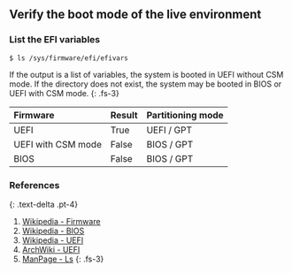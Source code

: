 ## Verify the boot mode of the live environment

### List the EFI variables

```
$ ls /sys/firmware/efi/efivars
```

If the output is a list of variables, the system is booted in UEFI without CSM mode. If the directory does not exist, the system may be booted in BIOS or UEFI with CSM mode.
{: .fs-3}

| Firmware           | Result | Partitioning mode |
| :----------------- | :----- | :---------------- |
| UEFI               | True   | UEFI / GPT        |
| UEFI with CSM mode | False  | BIOS / GPT        |
| BIOS               | False  | BIOS / GPT        |

### References
{: .text-delta .pt-4}

1. [Wikipedia - Firmware](https://en.wikipedia.org/wiki/Firmware)
1. [Wikipedia - BIOS](https://en.wikipedia.org/wiki/BIOS)
1. [Wikipedia - UEFI](https://en.wikipedia.org/wiki/Unified_Extensible_Firmware_Interface)
1. [ArchWiki - UEFI](https://wiki.archlinux.org/index.php/Unified_Extensible_Firmware_Interface)
1. [ManPage - Ls](https://jlk.fjfi.cvut.cz/arch/manpages/man/core/coreutils/ls.1.en)
{: .fs-3}
